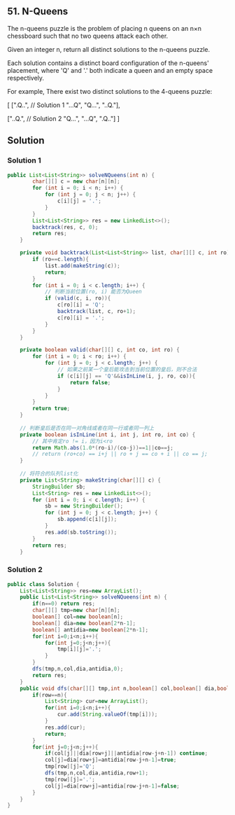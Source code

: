 ## 51. N-Queens
The n-queens puzzle is the problem of placing n queens on an n×n chessboard such that no two queens attack each other.

Given an integer n, return all distinct solutions to the n-queens puzzle.

Each solution contains a distinct board configuration of the n-queens' placement, where 'Q' and '.' both indicate a queen and an empty space respectively.

For example,
There exist two distinct solutions to the 4-queens puzzle:

[
 [".Q..",  // Solution 1
  "...Q",
  "Q...",
  "..Q."],

 ["..Q.",  // Solution 2
  "Q...",
  "...Q",
  ".Q.."]
]

## Solution

### Solution 1

```java
public List<List<String>> solveNQueens(int n) {
        char[][] c = new char[n][n];
        for (int i = 0; i < n; i++) {
            for (int j = 0; j < n; j++) {
                c[i][j] = '.';
            }
        }
        List<List<String>> res = new LinkedList<>();
        backtrack(res, c, 0);
        return res;
    }

    private void backtrack(List<List<String>> list, char[][] c, int ro){
        if (ro==c.length){
            list.add(makeString(c));
            return;
        }
        for (int i = 0; i < c.length; i++) {
            // 判断当前位置(ro, i) 能否为Queen
            if (valid(c, i, ro)){
                c[ro][i] = 'Q';
                backtrack(list, c, ro+1);
                c[ro][i] = '.';
            }
        }
    }

    private boolean valid(char[][] c, int co, int ro) {
        for (int i = 0; i < ro; i++) {
            for (int j = 0; j < c.length; j++) {
                // 如果之前某一个皇后能攻击到当前位置的皇后，则不合法
                if (c[i][j] == 'Q'&&isInLine(i, j, ro, co)){
                    return false;
                }
            }
        }
        return true;
    }
    
    // 判断皇后是否在同一对角线或者在同一行或者同一列上
    private boolean isInLine(int i, int j, int ro, int co) {
        // 其中肯定ro != i，因为i<ro
        return Math.abs(1.0*(ro-i)/(co-j))==1||co==j;
        // return (ro+co) == i+j || ro + j == co + i || co == j;
    }
    
    // 将符合的队列list化
    private List<String> makeString(char[][] c) {
        StringBuilder sb;
        List<String> res = new LinkedList<>();
        for (int i = 0; i < c.length; i++) {
            sb = new StringBuilder();
            for (int j = 0; j < c.length; j++) {
                sb.append(c[i][j]);
            }
            res.add(sb.toString());
        }
        return res;
    }
```

### Solution 2

```java
public class Solution {
    List<List<String>> res=new ArrayList();
    public List<List<String>> solveNQueens(int n) {
        if(n==0) return res;
        char[][] tmp=new char[n][n];
        boolean[] col=new boolean[n];
        boolean[] dia=new boolean[2*n-1];
        boolean[] antidia=new boolean[2*n-1];
        for(int i=0;i<n;i++){
            for(int j=0;j<n;j++){
                tmp[i][j]='.';
            }
        }
        dfs(tmp,n,col,dia,antidia,0);
        return res;
    }
    public void dfs(char[][] tmp,int n,boolean[] col,boolean[] dia,boolean[] antidia,int row){
        if(row==n){
            List<String> cur=new ArrayList();
            for(int i=0;i<n;i++){
                cur.add(String.valueOf(tmp[i]));
            }
            res.add(cur);
            return;
        }
        for(int j=0;j<n;j++){
            if(col[j]||dia[row+j]||antidia[row-j+n-1]) continue;
            col[j]=dia[row+j]=antidia[row-j+n-1]=true;
            tmp[row][j]='Q';
            dfs(tmp,n,col,dia,antidia,row+1);
            tmp[row][j]='.';
            col[j]=dia[row+j]=antidia[row-j+n-1]=false;
        }
    }
}
```